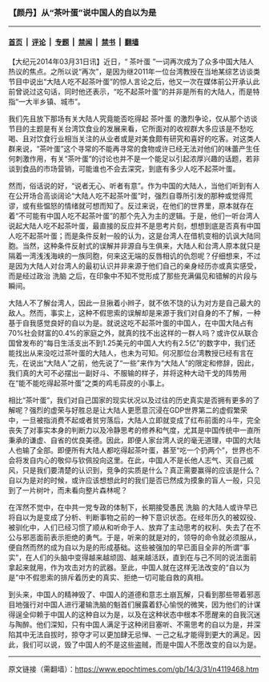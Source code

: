 ### 【颜丹】从“茶叶蛋”说中国人的自以为是

---

#### [首页](../../../..?n4119468) &nbsp;|&nbsp; [评论](../../../../../epoch-comment?n4119468) &nbsp;|&nbsp; [专题](../../../../../epoch-special?n4119468) &nbsp;|&nbsp; [禁闻](../../../../../epoch-news?n4119468) &nbsp;|&nbsp; [禁书](../../../../../books?n4119468) &nbsp;|&nbsp; [翻墙](https://github.com/gfw-breaker/nogfw/blob/master/README.md?n4119468)


<div class="post_content" id="artbody" itemprop="articleBody">
 <!-- article content begin -->
 <p>
  【大纪元2014年03月31日讯】近日，“
  <ok href="https://www.epochtimes.com/gb/tag/%E8%8C%B6%E5%8F%B6%E8%9B%8B.html">
   茶叶蛋
  </ok>
  ”一词再次成为了众多中国大陆人热议的焦点。之所以说“再次”，是因为继2011年一位台湾教授在当地某综艺访谈类节目中说出“大陆人吃不起茶叶蛋”的惊人言论之后，他又一次在媒体前公开承认此前曾说过这句话，同时他还表示，“吃不起茶叶蛋”的并非是所有的大陆人，而是特指“一大半乡镇、城市”。
 </p>
 <p>
  我们先且放下那场有关大陆人究竟能否吃得起
  <ok href="https://www.epochtimes.com/gb/tag/%E8%8C%B6%E5%8F%B6%E8%9B%8B.html">
   茶叶蛋
  </ok>
  的激烈争论，仅从那个访谈节目的主题是有关台湾饮食业的发展来看，它所面对的收视群大多应该是不愁吃喝、且对饮食行业相当关注的从业者或是对美食颇有研究和喜好的吃客。对这类人群来说，“茶叶蛋”这个寻常的不能再寻常的食物或许已经无法对他们的味蕾产生任何刺激作用，有关“茶叶蛋”的讨论也并不是一个能足以引起浓厚兴趣的话题，若非谈到食品的市场营销，可能谁也不会去深究，到底有多少人吃不起茶叶蛋。
 </p>
 <p>
  然而，俗话说的好，“说者无心、听者有意”。作为中国的大陆人，当他们听到有人在公开场合高谈阔论“大陆人吃不起茶叶蛋”时，强烈自尊所引发的那种或觉得荒谬，或有些愠怒的情绪就可想而知了。反过来说，在他们的世界里，原本就存在着“不可能有中国人吃不起茶叶蛋”的那个先入为主的逻辑。于是，他们一听台湾人说起大陆人吃不起茶叶蛋，最直接的反应并不是思考片刻，想想到底是否真有中国人吃不起茶叶蛋；而是条件反射一般的认为，这是台湾人在借机变相的讥讽大陆同胞。当然，这种条件反射式的误解并非源自与生俱来，大陆人和台湾人原本就只是隔着一湾浅浅海峡的一族同胞，何来这无端的反唇相讥的仇怨呢？仔细想来，不过是因为大陆人对台湾人的最初认识并非来源于他们自己的亲身经历亦或真实感受，而是经过政治
  <ok href="https://www.epochtimes.com/gb/tag/%E6%B4%97%E8%84%91.html">
   洗脑
  </ok>
  之后，在印象中不知不觉形成了那些充满偏见和错解的片段与瞬间。
 </p>
 <p>
  大陆人不了解台湾人，因此一旦揪着小辫子，就不依不饶的认为对方是自己最大的敌人。然而，事实上，这种不假思索的误解却是来源于我们对自身的不了解，一种基于自我感觉良好的自以为是。就说这吃不起茶叶蛋的中国人，在中国大陆占有70%社会财富的0.4%的家庭之外，就真的找不出这样的一群人吗？或许仅从联合国曾发布的“每日生活支出不到1.25美元的中国人大约有2.5亿”的数字中，我们还能找出从来没吃过茶叶蛋的大陆人，也未为可知。何况那位台湾教授已经有言在先，在说出“大陆人”之前，他先说了“一些”来作为“大陆人”的限定和修辞，因此，我们真的大可不必摆出一副好斗、不服输的样子，并将这种大动干戈的阵势用在“能不能吃得起茶叶蛋”之类的鸡毛蒜皮的小事上。
 </p>
 <p>
  相比“茶叶蛋”，我们对自己国家的现实状况以及过往的历史真实是否拥有更多的了解呢？强烈的虚荣与好胜总是让大陆人更愿意沉浸在GDP世界第二的虚假繁荣中，一旦被指消费不起或者贫穷落后，大陆人立即就变成了红布前面的斗牛，完全丧失了对事实本身的判断力以及冷静思考的修养和气度，尤其是中国传统中一直所秉承的谦虚、自省的优良美德。因此，即便人家台湾人说的毫无道理，中国的大陆人也输了全部。即便所有大陆人都吃得起茶叶蛋，甚至“吃一个扔两个”，世界也不会将发自内心的敬仰与钦佩投向这里。在此，中国人不是长他人志气、灭自己威风，只是我们要清楚的认识到，竞争的实质是什么？真正需要赢得的应该是什么？自以为是对的时候，或许应该想想此时的我们是否已然成为摸象的盲人一般，只见到了一片树叶，而未看向整片森林呢？
 </p>
 <p>
  在浑然不觉中，在中共一党专政的体制下，长期接受愚民
  <ok href="https://www.epochtimes.com/gb/tag/%E6%B4%97%E8%84%91.html">
   洗脑
  </ok>
  的大陆人或许早已将自以为是变成了分析、判断事物之前的一种下意识状态。在经年历久的被奴役、被驯化中，人们已经习惯了顺从和听命于人、放弃了主动思考的权利、失去了在不公与邪恶面前表示拒绝的勇气。于是，听来的就是对的，领导的命令就必须服从，便自然而然的成为自以为是的形成基础。这些被强加的早已面目全非的所谓“事实”，在人们的头脑中变得越来越顽固、越来越活跃，直到在与己不同的说法面前拿起来就用，作为攻击对方的武器。至此，中国人就在这样无法改变的“自以为是”中不假思索的排斥着历史的真实、拒绝一切可能自救的真相。
 </p>
 <p>
  到头来，中国人的精神毁了、中国人的道德和意志土崩瓦解，只看到那些带着邪恶目地强行对中国人进行灌输洗脑的魁首们展露着舒心愉悦的微笑，因为他们的计谋得逞全仰赖于中国人的这种自以为是，以及在这种状态中根本不愿醒来的自我沉迷与陶醉。他们深知，只有中国人满足于这种闭目塞听、不需思考的自以为是，并深陷其中无法自拔时，掠夺才可以更加肆无忌惮、一己之私才能得到更大的满足。因此，我们可以说，毁了中国人的不是这些盗贼，而是中国人不愿改变的自以为是。
 </p>
 <!-- article content end -->
 <div id="below_article_ad">
 </div>
</div>


---

原文链接（需翻墙）：https://www.epochtimes.com/gb/14/3/31/n4119468.htm